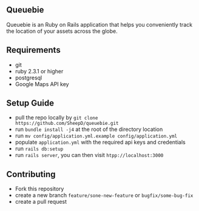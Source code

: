 ## Queuebie
Queuebie is an Ruby on Rails application that helps you conveniently track the location of your assets across the globe.


## Requirements
* git
* ruby 2.3.1 or higher
* postgresql
* Google Maps API key


## Setup Guide
* pull the repo locally by `git clone https://github.com/SheepD/queuebie.git`
* run `bundle install -j4` at the root of the directory location
* run `mv config/application.yml.example config/application.yml`
* populate `application.yml` with the required api keys and credentials
* run `rails db:setup`
* run `rails server`, you can then visit `htpp://localhost:3000`


## Contributing
* Fork this repository
* create a new branch `feature/sone-new-feature` or `bugfix/some-bug-fix`
* create a pull request
